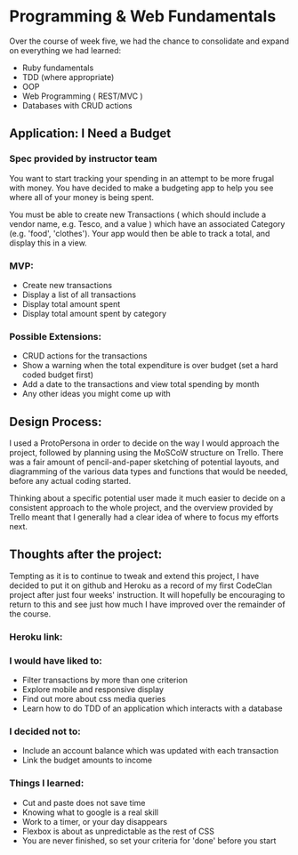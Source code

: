 # Programming & Web Fundamentals

Over the course of week five, we had the chance to consolidate and expand on everything we had learned:

- Ruby fundamentals
- TDD (where appropriate)
- OOP
- Web Programming ( REST/MVC )
- Databases with CRUD actions

## Application: I Need a Budget

### Spec provided by instructor team

You want to start tracking your spending in an attempt to be more frugal with money. You have decided to make a budgeting app to help you see where all of your money is being spent.

You must be able to create new Transactions ( which should include a vendor name, e.g. Tesco, and a value ) which have an associated Category (e.g. 'food', 'clothes'). Your app would then be able to track a total, and display this in a view.

### MVP:

- Create new transactions
- Display a list of all transactions
- Display total amount spent
- Display total amount spent by category

### Possible Extensions:

- CRUD actions for the transactions
- Show a warning when the total expenditure is over budget (set a hard coded budget first)
- Add a date to the transactions and view total spending by month
- Any other ideas you might come up with

## Design Process:

I used a ProtoPersona in order to decide on the way I would approach the project, followed by planning using the MoSCoW structure on Trello.  There was a fair amount of pencil-and-paper sketching of potential layouts, and diagramming of the various data types and functions that would be needed, before any actual coding started.  

Thinking about a specific potential user made it much easier to decide on a consistent approach to the whole project, and the overview provided by Trello meant that I generally had a clear idea of where to focus my efforts next.

## Thoughts after the project:

Tempting as it is to continue to tweak and extend this project, I have decided to put it on github and Heroku as a record of my first CodeClan project after just four weeks' instruction.  It will hopefully be encouraging to return to this and see just how much I have improved over the remainder of the course.

### Heroku link:


### I would have liked to:

- Filter transactions by more than one criterion
- Explore mobile and responsive display
- Find out more about css media queries
- Learn how to do TDD of an application which interacts with a database

### I decided not to:

- Include an account balance which was updated with each transaction
- Link the budget amounts to income

### Things I learned:

- Cut and paste does not save time
- Knowing what to google is a real skill
- Work to a timer, or your day disappears
- Flexbox is about as unpredictable as the rest of CSS
- You are never finished, so set your criteria for 'done' before you start
